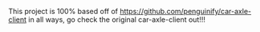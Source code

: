 This project is 100% based off of https://github.com/penguinify/car-axle-client in all ways, go check the original car-axle-client out!!!
